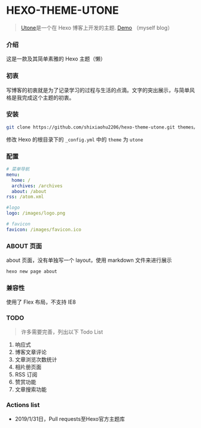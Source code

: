 # HEXO-THEME-UTONE

> [Utone](https://github.com/shixiaohu2206/hexo-theme-utone)是一个在 Hexo 博客上开发的主题.
> [Demo](https://shixiaohu2206.github.io/index.html) （myself blog）

### 介绍

这是一款及其简单素雅的 Hexo 主题（懒）

### 初衷

写博客的初衷就是为了记录学习的过程与生活的点滴。文字的突出展示，与简单风格是我完成这个主题的初衷。

### 安装

```bash
git clone https://github.com/shixiaohu2206/hexo-theme-utone.git themes/utone
```

修改 Hexo 的根目录下的 `_config.yml` 中的 `theme` 为 `utone`

### 配置

```yml
# 菜单导航
menu:
  home: /
  archives: /archives
  about: /about
rss: /atom.xml

#logo
logo: /images/logo.png

# favicon
favicon: /images/favicon.ico
```

### ABOUT 页面

about 页面，没有单独写一个 layout，使用 markdown 文件来进行展示

```bash
hexo new page about
```

### 兼容性

使用了 Flex 布局，不支持 IE8

### TODO

> 许多需要完善，列出以下 Todo List

1. 响应式
2. 博客文章评论
3. 文章浏览次数统计
4. 相片册页面
5. RSS 订阅
6. 赞赏功能
7. 文章搜索功能

### Actions list

- 2019/1/31日，Pull requests至Hexo官方主题库
